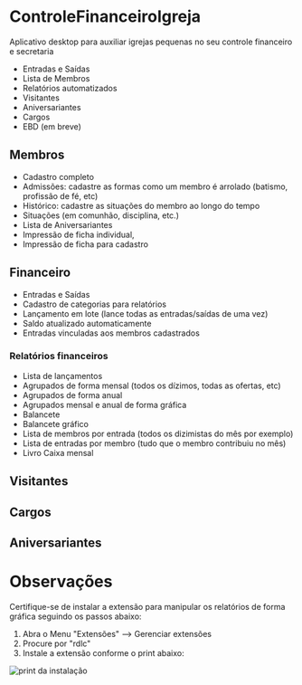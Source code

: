 # ControleFinanceiroIgreja

Aplicativo desktop para auxiliar igrejas pequenas no seu controle financeiro e secretaria

- Entradas e Saídas
- Lista de Membros
- Relatórios automatizados
- Visitantes
- Aniversariantes
- Cargos
- EBD (em breve)

## Membros

- Cadastro completo
- Admissões: cadastre as formas como um membro é arrolado (batismo, profissão de fé, etc)
- Histórico: cadastre as situações do membro ao longo do tempo
- Situações (em comunhão, disciplina, etc.)
- Lista de Aniversariantes
- Impressão de ficha individual,
- Impressão de ficha para cadastro

## Financeiro

- Entradas e Saídas
- Cadastro de categorias para relatórios
- Lançamento em lote (lance todas as entradas/saídas de uma vez)
- Saldo atualizado automaticamente
- Entradas vinculadas aos membros cadastrados

### Relatórios financeiros

- Lista de lançamentos
- Agrupados de forma mensal (todos os dízimos, todas as ofertas, etc)
- Agrupados de forma anual
- Agrupados mensal e anual de forma gráfica
- Balancete
- Balancete gráfico
- Lista de membros por entrada (todos os dizimistas do mês por exemplo)
- Lista de entradas por membro (tudo que o membro contribuiu no mês)
- Livro Caixa mensal

## Visitantes


## Cargos


## Aniversariantes




# Observações
Certifique-se de instalar a extensão para manipular os relatórios de forma gráfica seguindo os passos abaixo:

1. Abra o Menu "Extensões" --> Gerenciar extensões
2. Procure por "rdlc"
3. Instale a extensão conforme o print abaixo:

![print da instalação](https://github.com/jhonsreis/ControleFinanceiroIgreja/blob/main/extras/captura_rdlc.png?raw=true)
